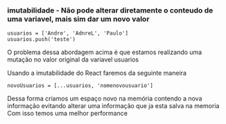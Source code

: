 ### imutabilidade - Não pode alterar diretamente o conteudo de uma variavel, mais sim dar um novo valor

    usuarios = ['Andre', 'AdnreL', 'Paulo'] 
    usuarios.push('teste')
  
O problema dessa abordagem acima é que estamos realizando uma mutação no valor original da variavel usuarios
  
Usando a imutabilidade do React faremos da seguinte maneira
  
    novoUsuarios = [...usuarios, 'nomenovousuario']

Dessa forma criamos um espaço novo na memória contendo a nova informação evitando alterar uma informação que ja esta salva na memoria
Com isso temos uma melhor performance
